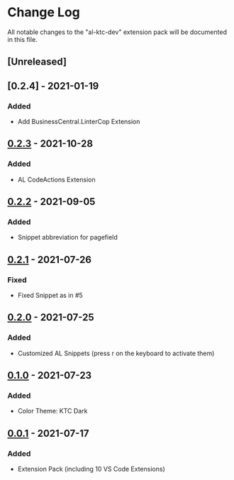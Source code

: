 # Change Log

All notable changes to the "al-ktc-dev" extension pack will be documented in this file.

## [Unreleased]
## [0.2.4] - 2021-01-19

### Added

- Add BusinessCentral.LinterCop Extension

## [0.2.3] - 2021-10-28

### Added

- AL CodeActions Extension

## [0.2.2] - 2021-09-05

### Added

- Snippet abbreviation for pagefield

## [0.2.1] - 2021-07-26

### Fixed

- Fixed Snippet as in #5 

## [0.2.0] - 2021-07-25

### Added

- Customized AL Snippets (press r on the keyboard to activate them)

## [0.1.0] - 2021-07-23

### Added

- Color Theme: KTC Dark

## [0.0.1] - 2021-07-17

### Added

- Extension Pack (including 10 VS Code Extensions)

[0.2.3]: https://github.com/KTC-GmbH/al-ktc-dev/compare/v0.2.2...v0.2.3
[0.2.2]: https://github.com/KTC-GmbH/al-ktc-dev/compare/v0.2.1...v0.2.2
[0.2.1]: https://github.com/KTC-GmbH/al-ktc-dev/compare/v0.2.0...v0.2.1
[0.2.0]: https://github.com/KTC-GmbH/al-ktc-dev/compare/v0.1.0...v0.2.0
[0.1.0]: https://github.com/KTC-GmbH/al-ktc-dev/compare/v0.0.1...v0.1.0
[0.0.1]: https://github.com/KTC-GmbH/al-ktc-dev/releases/tag/v0.0.1